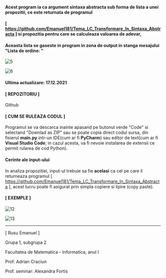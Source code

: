 #### Acest program ia ca argument sintaxa abstracta sub forma de lista a unei propozitii, ce este returnata de programul
#### [ https://github.com/Emanuel181/Tema_LC_Transformare_In_Sintaxa_Abstracta ] si propozitia pentru care se calculeaza valoarea de adevar, 
#### Aceasta lista se gaseste in program in zona de output in stanga mesajului "Lista de ordine: "

![5](https://user-images.githubusercontent.com/92999481/146649965-96d34a61-4a97-4e06-89f9-7c43cd5cbc71.png)

![6](https://user-images.githubusercontent.com/92999481/146649968-8b29b9a2-96e6-49ed-9002-f4fca7978126.png)

#### Ultima actualizare: 17.12.2021


#### [ REPOZITORIU ]

  Github

#### [ CUM SE RULEAZA CODUL ]

Programul se va descarca inainte apasand pe butonul verde "Code" si selectand "Downlad as ZIP" sau se poate copia direct codul sursa, din fisierul **main.py** intr-un IDE(cum ar fi **PyCharm**) sau editor de text(cum ar fi **Visual Studio Code**; in cazul acesta, va fi nevoie instalarea de extensii ce permit rularea de cod Python).

#### Cerinte ale input-ului

In analiza propozitiei, input-ul trebuie sa fie **acelasi** ca cel pe care il returneaza programul  [ https://github.com/Emanuel181/Tema_LC_Transformare_In_Sintaxa_Abstracta ], acest lucru poate fi asigurat prin simpla copiere si lipire (copy paste). 

#### [ EXEMPLE ]
      
![12](https://user-images.githubusercontent.com/92999481/146650288-21442236-7438-455f-9480-5225a8344ec8.png)

![13](https://user-images.githubusercontent.com/92999481/146650289-42ddaddc-6e36-43a8-980c-f323f1e85d03.png)

---------------------------------------------------------------------------------------------------------------------------------------------------------------------------------

[ Rusu Emanuel ]

Grupa 1, subgrupa 2

Facultatea de Matematica - Informatica, anul I

Prof: Adrian Craciun

Prof. seminar: Alexandra Fortis
